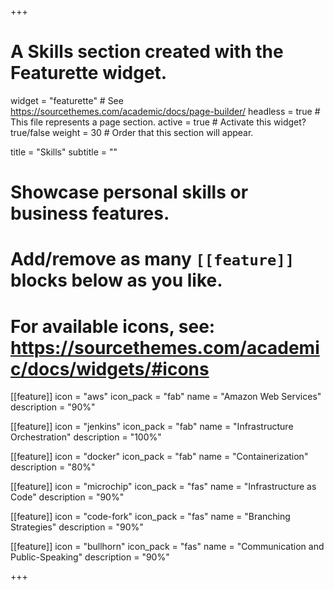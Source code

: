 +++
# A Skills section created with the Featurette widget.
widget = "featurette"  # See https://sourcethemes.com/academic/docs/page-builder/
headless = true  # This file represents a page section.
active = true  # Activate this widget? true/false
weight = 30  # Order that this section will appear.

title = "Skills"
subtitle = ""

# Showcase personal skills or business features.
# 
# Add/remove as many `[[feature]]` blocks below as you like.
# 
# For available icons, see: https://sourcethemes.com/academic/docs/widgets/#icons

[[feature]]
  icon = "aws"
  icon_pack = "fab"
  name = "Amazon Web Services"
  description = "90%"
  
[[feature]]
  icon = "jenkins"
  icon_pack = "fab"
  name = "Infrastructure Orchestration"
  description = "100%"  
  
[[feature]]
  icon = "docker"
  icon_pack = "fab"
  name = "Containerization"
  description = "80%"
  
[[feature]]
  icon = "microchip"
  icon_pack = "fas"
  name = "Infrastructure as Code"
  description = "90%"

[[feature]]
  icon = "code-fork"
  icon_pack = "fas"
  name = "Branching Strategies"
  description = "90%"

[[feature]]
  icon = "bullhorn"
  icon_pack = "fas"
  name = "Communication and Public-Speaking"
  description = "90%"

+++
